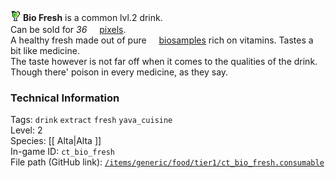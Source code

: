 ![ ](https://raw.githubusercontent.com/Ceterai/Enternia/main/items/generic/food/tier1/ct_bio_fresh.png) **Bio Fresh** is a common lvl.2 drink.  
Can be sold for *36* <img src="https://starbounder.org/mediawiki/images/2/21/Pixel.png" width="12" height="16"/> [pixels](https://starbounder.org/Pixel).  
A healthy fresh made out of pure <img src="https://starbounder.org/mediawiki/images/4/40/Bio_Sample.png" width="12" height="9"/> [biosamples](https://starbounder.org/Bio_Sample) rich on vitamins. Tastes a bit like medicine.  
The taste however is not far off when it comes to the qualities of the drink. Though there' poison in every medicine, as they say.

### Technical Information

Tags: `drink` `extract` `fresh` `yava_cuisine`  
Level: 2  
Species: [[ Alta|Alta ]]  
In-game ID: `ct_bio_fresh`  
File path (GitHub link): [`/items/generic/food/tier1/ct_bio_fresh.consumable`](https://github.com/Ceterai/Enternia/blob/main/items/generic/food/tier1/ct_bio_fresh.consumable)
